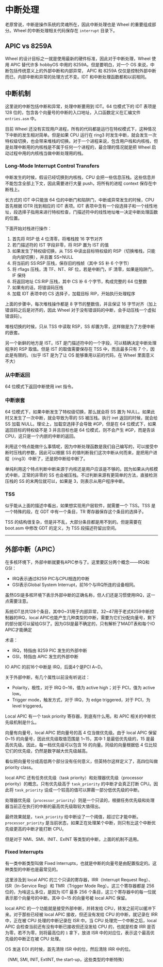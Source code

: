 # 中断处理

老原曾说，中断是操作系统的灵魂所在，因此中断处理也是 Wheel 的重要组成部分。Wheel 的中断处理相关代码保存在 `interrupt` 目录下。

## APIC vs 8259A

Wheel 的设计目标之一就是使用最新的硬件标准，因此对于中断处理，Wheel 使用 APIC 替代许多 hobbyOS 中用的 8259A。但是要明白，对一个 OS 来说，中断包括传统意义上的外部中断和内部异常， APIC 和 8259A 仅仅是控制外部中断而已，内部中断和异常的处理方式不变。IDT 和中断处理函数都和以前相同。

## 中断机制

这里说的中断包括中断和异常，处理中断要用到 IDT。64 位模式下的 IDT 表项是 128 位的，包含各个向量号的中断的入口地址，入口函数定义在汇编文件 `entries.asm` 中。

目前 Wheel 还没有实现用户进程，所有的代码都是运行在特权模式下，这种情况下中断的发生相对简单。但是如果 CPU 运行在 ring3 时发生中断，就会发生一次特权级切换，也会带来堆栈的切换。对于一个进程来说，包含用户栈和内核栈，但是处理中断用的内核栈是不属于任何一个进程的，最合理的情况就是把 Wheel 启动过程中用的内核栈当做中断处理用的栈。

### Long-Mode Interrupt Control Transfers

中断发生的时候，假设已经切换到内核栈，CPU 会把一些信息压栈。这些信息并不能包含全部上下文，因此需要进行大量 push，将所有的进程 context 保存在中断栈上。

长方式的 IDT 中只能放 64 位的中断门和陷阱门，中断或异常发生的时候，CPU 首先根据 IDTR 找到相应的 IDT 表项。IDT 表项中含有一个段选择子和一个线性地址，段选择子指用来进行特权检查，门描述符中的线性地址唯一决定中断处理函数的位置。

下面开始对栈进行操作：
1. 首先将 RSP 低 4 位清零，将堆栈按 16 字节对齐
2. 若门描述符的 IST 字段非零，将 RSP 置为 IST 的值
3. 如果发生了特权级切换，从 TSS 中读出目标特权级的 RSP（切换堆栈，只能向内层切换），并且置 SS=NULL
5. 将当前的 SS:RSP 压栈，保存旧的栈帧（其中 SS 补 6 个字节）
6. 将 rflags 压栈，清 TF、NT、RF 位，若是中断门，IF 清零，如果是陷阱门，IF 保持
7. 将返回地址 CS:RIP 压栈，其中 CS 补 6 个字节，构成完整的 64 位整数
8. 如果有的话，将错误码压栈
9. 加载 IDT 表项中的 CS 选择子，加载目标 RIP，开始执行处理程序

上面的步骤中，每次堆栈操作都是 8 字节的整数倍，并且保证 16 字节对齐（加上错误码之后是对齐的，因此 Wheel 对于没有错误码的中断，会手动压栈一个虚拟错误码）。

堆栈切换的时候，只从 TSS 中读取 RSP，SS 却置为零，这样做是为了方便中断的嵌套。

另一个新鲜的地方是 IST。IST 是门描述符中的一个字段，可以精确决定中断处理程序的 RSP 取值。但是 IST 的取值需要保存在 TSS 中，而且最多只有 7 个，因此是有限的。（似乎 IST 是为了让 OS 能够重用以前的代码，在 Wheel 里面意义不大）

### 从中断返回

64 位模式下返回中断使用 iret 指令。

### 中断嵌套

64 位模式下，如果中断发生了特权级切换，那么就会将 SS 置为 NULL。如果此时又发生了一次中断，就会导致为零的 SS 被压栈。执行 iret 返回的时候，就会给 SS 加载 NULL。理论上，加载空选择子会导致 #GP，但是在 64 位模式下，如果返回目标的特权级不是 3 并且目标也是 64 位模式，则不会产生 #GP，而是告诉 CPU，这只是一个内嵌的中断的返回。

利用这个特点能做什么事情呢，因为中断处理函数是我们自己编写的，可以接受中断时压栈的参数，因此可以根据 SS 的值判断我们这次中断从何而来，是把用户进程（ring3）中断了，还是把中断给中断了。

单纯利用这个特点判断中断来源于内核还是用户应该是不够的。因为如果从内核模式中断，正常的非零的 SS 也会被压栈。不过判断来源有更简单的方法，直接检测压栈的 SS 的末两位就可以，如果是 3，则表示从用户程序中断。

### TSS

似乎能从上面的描述中看出，如果想实现用户层软件，就需要一个 TSS。TSS 是一个特殊的段，在 GDT 中有一个条目，TR 寄存器保存这个条目的选择子。

TSS 的结构很复杂，但是并不乱，大部分条目都是用不到的。但是需要在 boot.asm 中修改 GDT 的定义，为 TSS 段描述符留出空间。

- - -

## 外部中断（APIC）

在多核环境下，外部中断就要有APIC参与了。这里要区分两个概念——IRQ和GSI：

- IRQ表示通过8259 PIC与CPU相连的中断
- GSI表示Global System Interrupt，前16个与IRQ所连的设备相同。

虽然GSI是多核环境下表示外部中断的正确名称，但人们还是习惯使用IRQ，这一点需要注意。

系统IDT总共128个条目，其中0~31用于内部异常，32~47用于老式8259中断控制器的IRQ，local APIC也能产生几种类型的中断，需要为它们分配向量号，剩下的部分就可以留给GSI了。因为GSI是最不确定的，只有解析了MADT表和每个IO APIC才能确定

术语：

- IRQ，特指由 8259 PIC 发生的外部中断
- GSI，特指由 APIC 发生的外部中断

IO APIC 的前16个中断是 IRQ，后面4个是PCI A~D。

关于外部中断，有几个属性以前没有听说过：

- Polarity，极性，对于 IRQ 0~16，值为 active high；对于 PCI，值为 active low。
- Trigger mode，触发方式，对于 IRQ，为 edge triggered，对于 PCI，为 level triggered。

Local APIC 有一个 task priority 寄存器，到底有什么用。和 APIC 相关的中断优先级机制是什么。

向量有向量号，local APIC 把向量号的高 4 位当做优先级。由于 local APIC 保留 0~15 的向量号，因此优先级取值范围是 1~15，其中 1 是最低优先级的，15 是最高优先级。因此，每一档优先级可以包含 16 的向量。同级的向量根据低 4 位比较它们的优先级，仍然是数字越大优先级越高。

看似把向量号分成高低两个部分没有任何意义，但英特尔这样定义了，高四位叫做 priority class。

local APIC 还有任务优先级（task priority）和处理器优先级（processor priority）的概念。只有优先级高于 `task_priority` 的中断才会真正打断 CPU。因此将 `task_priority` 设成一个较高的值可以屏蔽一部分低优先级的中断。

处理器优先级（`processor_priority`）则是一个只读的，根据任务优先级和处理器当前正在执行的中断的最高优先级取较大值得出。

最终效果就是，`task_priority` 给中断设了一个阈值，超过它才能中断。`processor_priority` 是当前状态，如果正在处理某个中断，则只有比这个中断优先级更高的中断才能打断 CPU。

但是对于 NMI、SMI、INIT、ExINT 等类型的中断，上面的机制不适用。

### Fixed Interrupts

有一类中断类型叫做 Fixed Interrupts，也就是中断的向量号是由配置指定的。这种类型的中断也是最常见的。

这里涉及到 local APIC 的三个只读的寄存器，IRR（Interrupt Request Reg）、ISR（In-Service Reg）和 TMR（Trigger Mode Reg）。这三个寄存器都是 256 位的，为啥这么多位，是因为 IDT 最多 256 个条目，这三个寄存器中的每一位就表示那个向量号的中断。其中 0~15 的向量号被 local APIC 保留。

local APIC 的一个功能就是接受外部中断，并转发给 CPU，转发之前可以缓冲下来。对于那些已经被 local APIC 接收，但还没有发给 CPU 的中断，就记录在 IRR 中，正在被 CPU 处理的中断记录在 ISR 中。当 CPU 处理完一个中断之后，local APIC 会检查当前还有没有中断已接收但还没发给 CPU 的，也就是检查 IRR 是否为零，若不为零，则将最高位的 `1` 拿下，放进 ISR 中的对应位，表示这个最高优先级的中断正在被 CPU 处理。

OS 发送 EOI 的时候，首先清除 ISR 中的位，然后清除 IRR 中的位。

（NMI, SMI, INIT, ExtINT, the start-up，这些类型的中断特殊）
